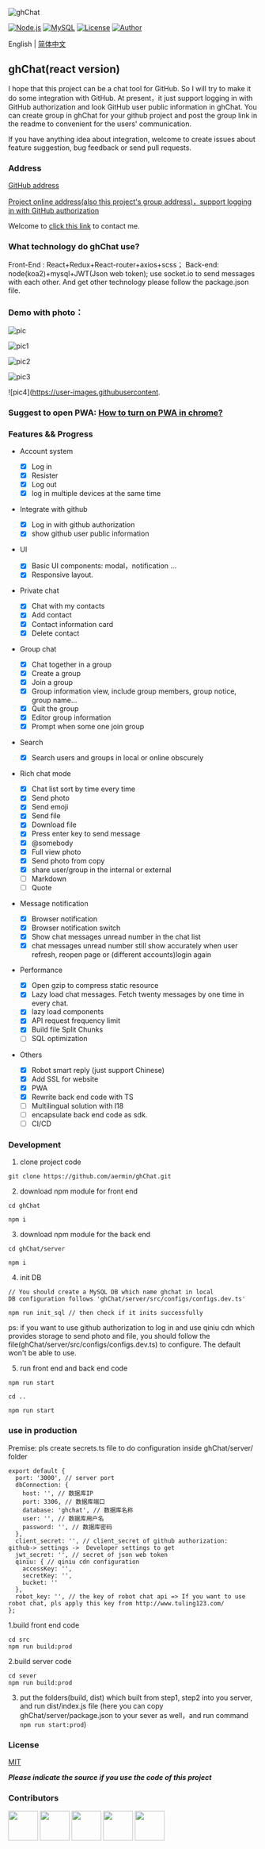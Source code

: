 ![ghChat](https://user-images.githubusercontent.com/24861316/54087066-55783580-438a-11e9-9a5d-14288e84a3f9.png)


[![Node.js](https://img.shields.io/badge/Node.js-10.15.3-brightgreen.svg)](https://nodejs.org/en/download/)
[![MySQL](https://img.shields.io/badge/MySQL-5.7.22-lightgrey.svg)](https://www.mysql.com/downloads/)
[![License](https://img.shields.io/badge/License-MIT-green.svg)](https://github.com/aermin/ghChat/blob/master/LICENSE)
[![Author](https://img.shields.io/badge/Author-aermin-blue.svg)](https://github.com/aermin)

English | [简体中文](./README.md)

## ghChat(react version)

I hope that this project can be a chat tool for GitHub. So I will try to make it do some integration with GitHub. At present，it just support logging in with GitHub authorization and look GitHub user public information in ghChat. You can create group in ghChat for your github project and post the group link in the readme to convenient for the users' communication.

If you have anything idea about integration, welcome to create issues about feature suggestion, bug feedback or send pull requests.

### Address

[GitHub address](https://github.com/aermin/ghChat)

[Project online address(also this project's group address)，support logging in with GitHub authorization](https://im.aermin.top/group_chat/ddbffd80-3663-11e9-a580-d119b23ef62e)

Welcome to [ click this link](https://im.aermin.top/private_chat/1) to contact me.


### What technology do ghChat use?

Front-End : React+Redux+React-router+axios+scss；
Back-end: node(koa2)+mysql+JWT(Json web token);
use socket.io to send messages with each other.
And get other technology please follow the package.json file.

### Demo with photo：


![pic](https://user-images.githubusercontent.com/24861316/75103650-7cca2000-5638-11ea-8518-03eb95deb87b.png)

![pic1](https://user-images.githubusercontent.com/24861316/75103301-ff9cac00-5633-11ea-89b0-f54fa90b71ea.png)

![pic2](https://user-images.githubusercontent.com/24861316/75103299-fa3f6180-5633-11ea-9598-1f2852e5aa19.png)

![pic3](https://user-images.githubusercontent.com/24861316/57188951-5e285a80-6f3a-11e9-8def-ef932c4abc8b.png)

![pic4](https://user-images.githubusercontent.

### Suggest to open PWA: [How to turn on PWA in chrome?](https://github.com/aermin/blog/issues/63)

### Features && Progress

- Account system

  - [x] Log in
  - [x] Resister
  - [x] Log out
  - [x] log in multiple devices at the same time

- Integrate with github

  - [x] Log in with github authorization
  - [x] show github user public information

- UI
    - [x] Basic UI components: modal，notification ...
    - [x] Responsive layout.

- Private chat

  - [x] Chat with my contacts
  - [x] Add contact
  - [x] Contact information card
  - [x] Delete contact

- Group chat

  - [x] Chat together in a group
  - [x] Create a group
  - [x] Join a group
  - [x] Group information view, include group members, group notice, group name...
  - [x] Quit the group
  - [x] Editor group information
  - [x] Prompt when some one join group

- Search

  - [x] Search users and groups in local or online obscurely

- Rich chat mode

  - [x] Chat list sort by time every time
  - [x] Send photo
  - [x] Send emoji
  - [x] Send file
  - [x] Download file
  - [x] Press enter key to send message
  - [x] @somebody
  - [x] Full view photo
  - [x] Send photo from copy
  - [x] share user/group in the internal or external
  - [ ] Markdown
  - [ ] Quote

- Message notification

  - [x] Browser notification
  - [x] Browser notification switch
  - [x] Show chat messages unread number in the chat list
  - [x] chat messages unread number still show accurately when user refresh, reopen page or (different accounts)login again

- Performance

  - [x] Open gzip to compress static resource
  - [x] Lazy load chat messages. Fetch twenty messages by one time in every chat.
  - [x] lazy load components
  - [x] API request frequency limit
  - [x] Build file Split Chunks
  - [ ] SQL optimization

- Others

  - [x] Robot smart reply (just support Chinese)
  - [x] Add SSL for website
  - [x] PWA
  - [x] Rewrite back end code with TS
  - [ ] Multilingual solution with I18
  - [ ] encapsulate back end code as sdk.
  - [ ] CI/CD

### Development

1. clone project code
```
git clone https://github.com/aermin/ghChat.git
```

2. download npm module for front end

```
cd ghChat
```

```
npm i
```

3. download npm module for the back end
```
cd ghChat/server
```

```
npm i
```

4. init DB
```
// You should create a MySQL DB which name ghchat in local
DB configuration follows 'ghChat/server/src/configs/configs.dev.ts'

npm run init_sql // then check if it inits successfully
```
ps: if you want to use github authorization to log in and use qiniu cdn which provides storage to send photo and file, you should follow the file(ghChat/server/src/configs/configs.dev.ts) to configure. The default won't be able to use.


5. run front end and back end code
```
npm run start
```

```
cd ..
```

```
npm run start
```

### use in production

Premise: pls create secrets.ts file to do configuration inside ghChat/server/ folder

```
export default {
  port: '3000', // server port
  dbConnection: {
    host: '', // 数据库IP
    port: 3306, // 数据库端口
    database: 'ghchat', // 数据库名称
    user: '', // 数据库用户名
    password: '', // 数据库密码
  },
  client_secret: '', // client_secret of github authorization:  github-> settings ->  Developer settings to get
  jwt_secret: '', // secret of json web token
  qiniu: { // qiniu cdn configuration
    accessKey: '',
    secretKey: '',
    bucket: ''
  },
  robot_key: '', // the key of robot chat api => If you want to use robot chat, pls apply this key from http://www.tuling123.com/
};
```

1.build front end code

```
cd src
npm run build:prod
```

2.build server code

```
cd sever
npm run build:prod
```

3. put the folders(build, dist) which built from step1, step2 into you server, and run dist/index.js file
(here you can copy ghChat/server/package.json to your sever as well，and run command `npm run start:prod`)

### License

[MIT](https://opensource.org/licenses/MIT)

***Please indicate the source if you use the code of this project***

### Contributors

<a href="https://github.com/aermin"><img src="https://avatars2.githubusercontent.com/u/24861316?s=460&v=4" width="60" height="60" /></a>
<a href="https://github.com/AbbyJL"><img src="https://avatars2.githubusercontent.com/u/33203948?s=400&v=4" width="60" height="60" /></a>
<a href="https://github.com/ZouYouShun"><img src="https://avatars0.githubusercontent.com/u/5878538?s=400&v=4" width="60" height="60" /></a>
<a href="https://github.com/blackmatch"><img src="https://avatars1.githubusercontent.com/u/12443954?s=400&v=4" width="60" height="60" /></a>
<a href="https://github.com/gaoac"><img src="https://avatars3.githubusercontent.com/u/15978393?s=400&v=4" width="60" height="60" /></a>
